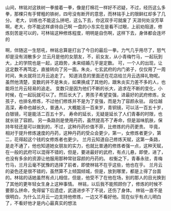 山间，林铭对这铁树一拳接着一拳，像是打棉花一样好不迟疑，不过，经历这么多拳，那棵只有手臂粗的铁树，四号没有断开的意思，而林铭手上的限鲜红却多了几分。
老大，训练也不能这么拼吧，这么下去，你这双手可就废了
天涯何处没芳草啊，老大，你不能这样虐待自己啊
一盘的小东实在是看不过眼，上前劝阻道，修炼刻苦是可以的，可林铭这种修炼程度，明明是自伤啊，这样下去，身体都会连坏的

啊，伴随这一生怒吼，林铭总算是打出了今日的最后一拳。力气几乎用尽了，怒气却是没有消散多少
兰云月是他的女朋友，不，前女友，从小青梅竹马，一起玩到大，上的学院也是一起，这趋势，未来结婚几乎是定数。
可，一个人的出现，让这定数不再笃定，直接转向了另一面。朱炎，七玄武府的内门弟子，仅仅用了一周时间，朱炎就将兰月云追走了。
知道消息的里面还在花店给兰月云选择礼物呢。虽然他清楚，变数的并不是朱炎，如果换成了其他的，跟朱炎实力差不多的人，也能将兰月云轻易的追走。
变数只是因为他们不断的长大，追求在不断的变化，小时候，在一起玩就可以了。然后长大了，男孩子希望变强，进最好的武府修炼，女孩子，也排名修炼，不过他们修炼并不是为了变强，而是为了容颜永驻。
段位越高深，寿命也越长久，普通人，大概能活一百来岁，青铜镜，可以活一百五十岁，白银镜，可是能活二百五十岁。
寿命的延长，无疑是延长了人们青春的时限，也就长驻了容颜。
另一条路则是使用丹药，虽然提高不了寿命，但是滋味肌肤，保持年轻还是可以做到的，不过，这种丹药价值不菲，比修炼的丹药更贵。
毕竟，相对于提升修炼速度的丹药，这种丹药的受众会更少，第一，女修炼者更少，第二，花得起这个钱的女修炼者也更少。
兰月云知道自己修炼天赋，这第一条路，是走不通了，他也知道她女朋友的实力，也就比普通的修炼者强一点，这种天赋，在一般的武府可以混得不错的，但是，要进最好的武府，有点儿悬，即使，进了，也没有多余的资源让他服用那种常驻容颜的丹药的。
权衡之下，青春永驻，青梅竹马，兰月云毫不犹豫的选择了前者，即使林铭不在乎这些，他也在乎。
兰月云的姿色还是很不错的，虽然算不上倾国倾城，但是，放到哪里，都是上得了台面的。林铭的话她虽然有点儿相信，但是，他受不了在他在场，别的那人的目光换到了其他的更年轻女生身上这种事情。
林铭，以后我不能照顾你了，修炼的时候不要那么拼命，免得留下后遗症，武道进步不了不说，还伤了身体。
林铭一直不是很明白，为什么兰月云一边支持他修炼，一边又不看好他。现在似乎有点儿明白了，不看好他才是内心最真实的想法

